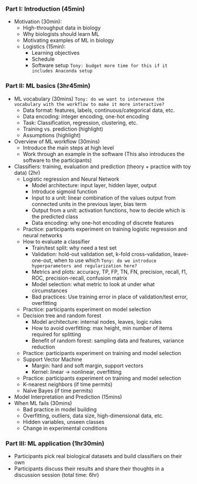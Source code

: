 ### Part I: Introduction (45min)
* Motivation (30min):
    * High-throughput data in biology
    * Why biologists should learn ML
    * Motivating examples of ML in biology
    * Logistics (15min):  
	  * Learning objectives  
	  * Schedule  
	  * Software setup `Tony: budget more time for this if it includes Anaconda setup`

### Part II: ML basics (3hr45min)
* ML vocabulary (30mins) `Tony: do we want to interweave the vocabulary with the workflow to make it more interactive?`
    * Data format: features, labels, continuous/categorical data, etc.
    * Data encoding: integer encoding, one-hot encoding
    * Task: Classification, regression, clustering, etc.
    * Training vs. prediction (highlight)
    * Assumptions (highlight)
* Overview of ML workflow (30mins)
    * Introduce the main steps at high level
    * Work through an example in the software (This also introduces the software to the participants)
* Classifiers: training, evaluation and prediction (theory + practice with toy data) (2hr)
    * Logistic regression and Neural Network
      * Model architecture: input layer, hidden layer, output
      * Introduce sigmoid function
      * Input to a unit: linear combination of the values output from connected units in the previous layer, bias term
      * Output from a unit: activation functions, how to decide which is the predicted class
      * Data encoding: why one-hot encoding of discrete features
    * Practice: participants experiment on training logistic regression and neural networks
    * How to evaluate a classifier
      * Train/test split: why need a test set
      * Validation: hold-out validation set, k-fold cross-validation, leave-one-out, when to use which `Tony: do we introduce hyperparameters and regularization here?`
      * Metrics and plots: accuracy, TP, FP, TN, FN, precision, recall, f1, ROC, precision-recall, confusion matrix
      * Model selection: what metric to look at under what circumstances
      * Bad practices: Use training error in place of validation/test error, overfitting
    * Practice: participants experiment on model selection
    * Decision tree and random forest
      * Model architecture: internal nodes, leaves, logic rules
      * How to avoid overfitting: max height, min number of items required for splitting
      * Benefit of random forest: sampling data and features, variance reduction
    * Practice: participants experiment on training and model selection
    * Support Vector Machine
      * Margin: hard and soft margin, support vectors
      * Kernel: linear -> nonlinear, overfitting
    * Practice: participants experiment on training and model selection
    * K-nearest neighbors (if time permits)
    * Naïve Bayes (if time permits)
* Model Interpretation and Prediction (15mins)
* When ML fails (30mins)
    * Bad practice in model building
    * Overfitting, outliers, data size, high-dimensional data, etc.
    * Hidden variables, unseen classes
    * Change in experimental conditions

### Part III: ML application (1hr30min)
* Participants pick real biological datasets and build classifiers on their own
* Participants discuss their results and share their thoughts in a discussion session
(total time: 6hr)
